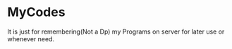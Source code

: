 # MyCodes
It is just for remembering(Not a Dp)  my Programs on server for later use or whenever need.
